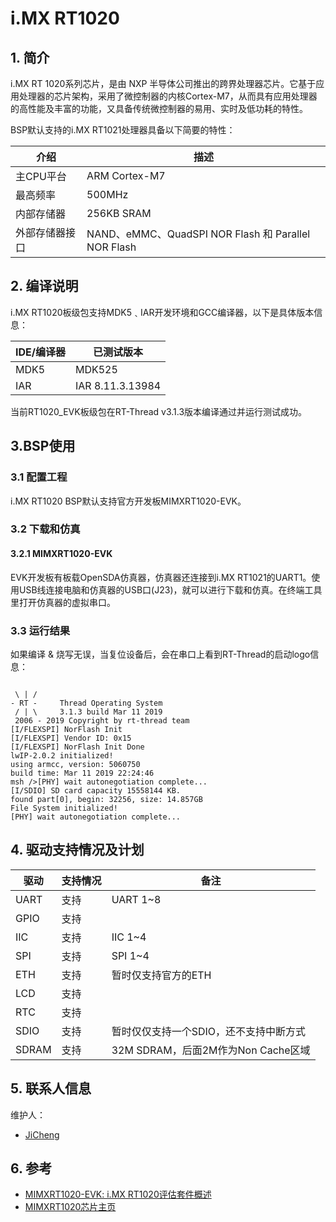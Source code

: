 #  i.MX RT1020

## 1. 简介

i.MX RT 1020系列芯片，是由 NXP 半导体公司推出的跨界处理器芯片。它基于应用处理器的芯片架构，采用了微控制器的内核Cortex-M7，从而具有应用处理器的高性能及丰富的功能，又具备传统微控制器的易用、实时及低功耗的特性。

BSP默认支持的i.MX RT1021处理器具备以下简要的特性：

| 介绍 | 描述 |
| ---- | ---- |
| 主CPU平台 | ARM Cortex-M7 |
| 最高频率 | 500MHz |
| 内部存储器 | 256KB  SRAM |
| 外部存储器接口 | NAND、eMMC、QuadSPI NOR Flash 和 Parallel NOR Flash |

## 2. 编译说明

i.MX RT1020板级包支持MDK5﹑IAR开发环境和GCC编译器，以下是具体版本信息：

| IDE/编译器 | 已测试版本 |
| ---------- | --------- |
| MDK5 | MDK525 |
| IAR | IAR 8.11.3.13984 |

当前RT1020_EVK板级包在RT-Thread v3.1.3版本编译通过并运行测试成功。

## 3.BSP使用

### 3.1 配置工程

i.MX RT1020 BSP默认支持官方开发板MIMXRT1020-EVK。

### 3.2 下载和仿真

#### 3.2.1 MIMXRT1020-EVK

EVK开发板有板载OpenSDA仿真器，仿真器还连接到i.MX RT1021的UART1。使用USB线连接电脑和仿真器的USB口(J23)，就可以进行下载和仿真。在终端工具里打开仿真器的虚拟串口。

### 3.3 运行结果

如果编译 & 烧写无误，当复位设备后，会在串口上看到RT-Thread的启动logo信息：

```

 \ | /
- RT -     Thread Operating System
 / | \     3.1.3 build Mar 11 2019
 2006 - 2019 Copyright by rt-thread team
[I/FLEXSPI] NorFlash Init
[I/FLEXSPI] Vendor ID: 0x15
[I/FLEXSPI] NorFlash Init Done
lwIP-2.0.2 initialized!
using armcc, version: 5060750
build time: Mar 11 2019 22:24:46
msh />[PHY] wait autonegotiation complete...
[I/SDIO] SD card capacity 15558144 KB.
found part[0], begin: 32256, size: 14.857GB
File System initialized!
[PHY] wait autonegotiation complete...
```


## 4. 驱动支持情况及计划

| 驱动 | 支持情况  | 备注 |
| ------ | ----  | ------ |
| UART | 支持 | UART 1~8 |
| GPIO | 支持 |  |
| IIC | 支持 | IIC 1~4 |
| SPI | 支持 | SPI 1~4 |
| ETH | 支持 | 暂时仅支持官方的ETH |
| LCD | 支持 |  |
| RTC | 支持 |  |
| SDIO | 支持 | 暂时仅仅支持一个SDIO，还不支持中断方式 |
| SDRAM | 支持 | 32M SDRAM，后面2M作为Non Cache区域 |

## 5. 联系人信息

维护人：
- [JiCheng](https://github.com/jicheng0622)

## 6. 参考

- [MIMXRT1020-EVK: i.MX RT1020评估套件概述](https://www.nxp.com/support/developer-resources/software-development-tools/i.mx-developer-resources/i.mx-rt1020-evaluation-kit:MIMXRT1020-EVK)
- [MIMXRT1020芯片主页](https://www.nxp.com/products/processors-and-microcontrollers/arm-based-processors-and-mcus/i.mx-applications-processors/i.mx-rt-series/i.mx-rt1020-crossover-processor-with-arm-cortex-m7-core:i.MX-RT1020?)
